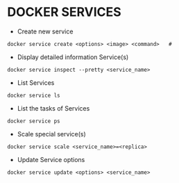 # DOCKER SERVICES 

* Create new service
```
docker service create <options> <image> <command>   # 
```

* Display detailed information Service(s)

```
docker service inspect --pretty <service_name>
``` 
* List Services

```
docker service ls                                  
```

* List the tasks of Services

```
docker service ps                                  
```

* Scale special service(s)
```
docker service scale <service_name>=<replica>
```

* Update Service options
```
docker service update <options> <service_name>
```
